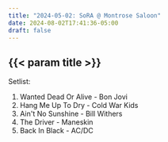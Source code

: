 ```yaml
---
title: "2024-05-02: SoRA @ Montrose Saloon"
date: 2024-08-02T17:41:36-05:00
draft: false
---
```


## {{< param title >}}

Setlist:
1. Wanted Dead Or Alive - Bon Jovi
2. Hang Me Up To Dry - Cold War Kids
3. Ain't No Sunshine - Bill Withers
4. The Driver - Maneskin
5. Back In Black - AC/DC
